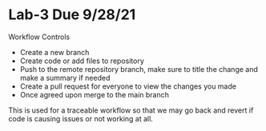 # Lab-3 Due 9/28/21

Workflow Controls

- Create a new branch
- Create code or add files to repository
- Push to the remote repository branch, make sure to title the change and make a summary if needed
- Create a pull request for everyone to view the changes you made
- Once agreed upon merge to the main branch

This is used for a traceable workflow so that we may go back and revert if code is causing issues or not working at all.
